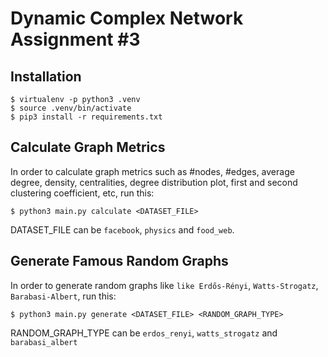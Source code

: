# Dynamic Complex Network Assignment #3

## Installation
```
$ virtualenv -p python3 .venv
$ source .venv/bin/activate
$ pip3 install -r requirements.txt
```

## Calculate Graph Metrics

In order to calculate graph metrics such as #nodes, #edges, average degree, density, centralities, degree distribution plot, first and second clustering coefficient, etc, run this:

```
$ python3 main.py calculate <DATASET_FILE>
```

DATASET_FILE can be `facebook`, `physics` and `food_web`.

## Generate Famous Random Graphs

In order to generate random graphs like `like Erdős-Rényi`, `Watts-Strogatz`, `Barabasi-Albert`, run this:

```
$ python3 main.py generate <DATASET_FILE> <RANDOM_GRAPH_TYPE>
```

RANDOM_GRAPH_TYPE can be `erdos_renyi`, `watts_strogatz` and `barabasi_albert`